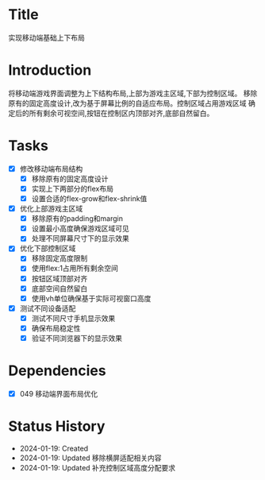 # Title
实现移动端基础上下布局

# Introduction
将移动端游戏界面调整为上下结构布局,上部为游戏主区域,下部为控制区域。
移除原有的固定高度设计,改为基于屏幕比例的自适应布局。控制区域占用游戏区域
确定后的所有剩余可视空间,按钮在控制区内顶部对齐,底部自然留白。

# Tasks
- [x] 修改移动端布局结构
  - [x] 移除原有的固定高度设计
  - [x] 实现上下两部分的flex布局
  - [x] 设置合适的flex-grow和flex-shrink值
- [x] 优化上部游戏主区域
  - [x] 移除原有的padding和margin
  - [x] 设置最小高度确保游戏区域可见
  - [x] 处理不同屏幕尺寸下的显示效果
- [x] 优化下部控制区域
  - [x] 移除固定高度限制
  - [x] 使用flex:1占用所有剩余空间
  - [x] 按钮区域顶部对齐
  - [x] 底部空间自然留白
  - [x] 使用vh单位确保基于实际可视窗口高度
- [x] 测试不同设备适配
  - [x] 测试不同尺寸手机显示效果
  - [x] 确保布局稳定性
  - [x] 验证不同浏览器下的显示效果

# Dependencies
- [x] 049 移动端界面布局优化

# Status History
- 2024-01-19: Created
- 2024-01-19: Updated 移除横屏适配相关内容
- 2024-01-19: Updated 补充控制区域高度分配要求
